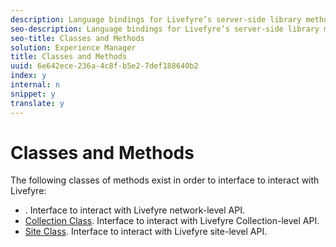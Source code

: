 ```yaml
---
description: Language bindings for Livefyre’s server-side library methods.
seo-description: Language bindings for Livefyre’s server-side library methods.
seo-title: Classes and Methods
solution: Experience Manager
title: Classes and Methods
uuid: 6e642ece-236a-4c8f-b5e2-7def188640b2
index: y
internal: n
snippet: y
translate: y
---
```


# Classes and Methods

The following classes of methods exist in order to interface to interact with Livefyre:

* [](c_installing_libraries.md). Interface to interact with Livefyre network-level API.
* [ Collection Class](#c_collection_methods). Interface to interact with Livefyre Collection-level API.
* [ Site Class](#c_site_methods). Interface to interact with Livefyre site-level API.

